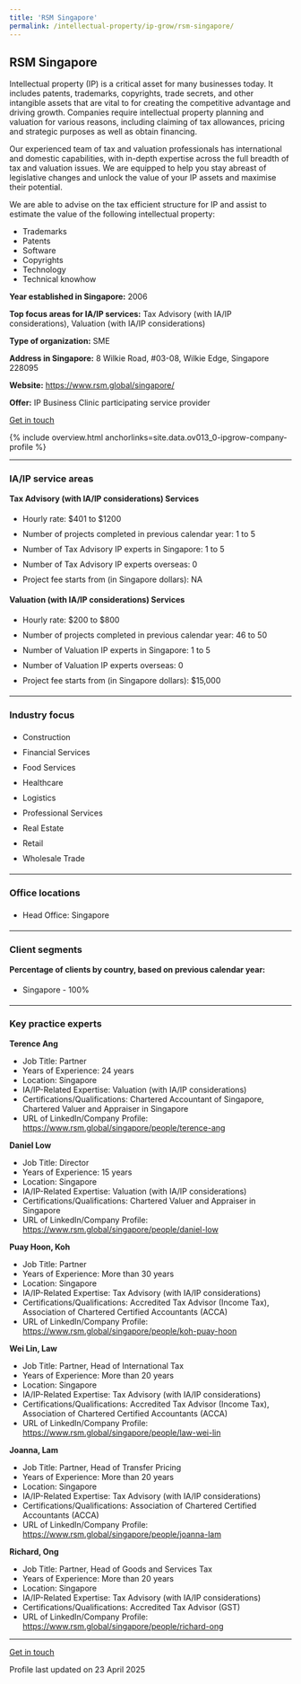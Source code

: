 ```yaml
---
title: 'RSM Singapore'
permalink: /intellectual-property/ip-grow/rsm-singapore/
---
```


## RSM Singapore

Intellectual property (IP) is a critical asset for many businesses today. It includes patents, trademarks, copyrights, trade secrets, and other intangible assets that are vital to for creating the competitive advantage and driving growth. Companies require intellectual property planning and valuation for various reasons, including claiming of tax allowances, pricing and strategic purposes as well as obtain financing.

Our experienced team of tax and valuation professionals has international and domestic capabilities, with in-depth expertise across the full breadth of tax and valuation issues. We are equipped to help you stay abreast of legislative changes and unlock the value of your IP assets and maximise their potential. 

We are able to advise on the tax efficient structure for IP and assist to estimate the value of the following intellectual property:

- Trademarks
- Patents
- Software
- Copyrights
- Technology
- Technical knowhow

<b>Year established in Singapore:</b> 2006

<b>Top focus areas for IA/IP services:</b> Tax Advisory (with IA/IP considerations), Valuation (with IA/IP considerations)

<b>Type of organization:</b> SME

<b>Address in Singapore:</b> 8 Wilkie Road, #03-08, Wilkie Edge, Singapore 228095

<b>Website:</b> <a href='https://www.rsm.global/singapore/'>https://www.rsm.global/singapore/</a>

<b>Offer:</b> IP Business Clinic participating service provider

<a class='btn' href='https://form.gov.sg/67d7d576d1d11769526ec01a' target='_blank' rel='noopener'>Get in touch</a>

{% include overview.html anchorlinks=site.data.ov013_0-ipgrow-company-profile %}

---
<a name='ip-related-service-areas'></a>
### IA/IP service areas

**Tax Advisory (with IA/IP considerations) Services**

<ul>
<li style='line-height: 27px; margin: 0px 0px !important'>Hourly rate:  $401 to $1200</li>
<li style='line-height: 27px; margin: 0px 0px !important'>Number of projects completed in previous calendar year: 1 to 5</li>
<li style='line-height: 27px; margin: 0px 0px !important'>Number of Tax Advisory IP experts in Singapore: 1 to 5</li>
<li style='line-height: 27px; margin: 0px 0px !important'>Number of Tax Advisory IP experts overseas: 0</li>
<li style='line-height: 27px; margin: 0px 0px !important'>Project fee starts from (in Singapore dollars):  NA</li>
</ul>

**Valuation (with IA/IP considerations) Services**

<ul>
<li style='line-height: 27px; margin: 0px 0px !important'>Hourly rate:  $200 to $800</li>
<li style='line-height: 27px; margin: 0px 0px !important'>Number of projects completed in previous calendar year: 46 to 50</li>
<li style='line-height: 27px; margin: 0px 0px !important'>Number of Valuation IP experts in Singapore: 1 to 5</li>
<li style='line-height: 27px; margin: 0px 0px !important'>Number of Valuation IP experts overseas: 0</li>
<li style='line-height: 27px; margin: 0px 0px !important'>Project fee starts from (in Singapore dollars):  $15,000</li>
</ul>

---
<a name='industry-focus'></a>
### Industry focus

<ul><li style='line-height: 27px; margin: 0px 0px !important'> Construction</li><li style='line-height: 27px; margin: 0px 0px !important'>Financial Services</li><li style='line-height: 27px; margin: 0px 0px !important'>Food Services</li><li style='line-height: 27px; margin: 0px 0px !important'>Healthcare</li><li style='line-height: 27px; margin: 0px 0px !important'>Logistics</li><li style='line-height: 27px; margin: 0px 0px !important'>Professional Services</li><li style='line-height: 27px; margin: 0px 0px !important'>Real Estate</li><li style='line-height: 27px; margin: 0px 0px !important'>Retail</li><li style='line-height: 27px; margin: 0px 0px !important'>Wholesale Trade</li></ul>

---
<a name='office-locations'></a>
### Office locations

<ul><li style='line-height: 27px; margin: 0px 0px !important'> Head Office: Singapore</li></ul>

---
<a name='client-segments'></a>
### Client segments

**Percentage of clients by country, based on previous calendar year:**

<ul><li style='line-height: 27px; margin: 0px 0px !important'> Singapore - 100%</li></ul>

---
<a name='key-practice-experts'></a>
### Key practice experts

**Terence Ang**

- Job Title: Partner
- Years of Experience: 24 years
- Location: Singapore
- IA/IP-Related Expertise: Valuation (with IA/IP considerations)
- Certifications/Qualifications: Chartered Accountant of Singapore, Chartered Valuer and Appraiser in Singapore
- URL of LinkedIn/Company Profile: <a href="https://www.rsm.global/singapore/people/terence-ang" target="_blank" rel="noopener">https://www.rsm.global/singapore/people/terence-ang</a>

**Daniel Low**

- Job Title: Director
- Years of Experience: 15 years
- Location: Singapore
- IA/IP-Related Expertise: Valuation (with IA/IP considerations)
- Certifications/Qualifications: Chartered Valuer and Appraiser in Singapore
- URL of LinkedIn/Company Profile: <a href="https://www.rsm.global/singapore/people/daniel-low" target="_blank" rel="noopener">https://www.rsm.global/singapore/people/daniel-low</a>

**Puay Hoon, Koh**

- Job Title: Partner
- Years of Experience: More than 30 years
- Location: Singapore
- IA/IP-Related Expertise: Tax Advisory (with IA/IP considerations)
- Certifications/Qualifications: Accredited Tax Advisor (Income Tax), Association of Chartered Certified Accountants (ACCA)
- URL of LinkedIn/Company Profile: <a href="https://www.rsm.global/singapore/people/koh-puay-hoon" target="_blank" rel="noopener">https://www.rsm.global/singapore/people/koh-puay-hoon</a>

**Wei Lin, Law**

- Job Title: Partner, Head of International Tax
- Years of Experience: More than 20 years
- Location: Singapore
- IA/IP-Related Expertise: Tax Advisory (with IA/IP considerations)
- Certifications/Qualifications: Accredited Tax Advisor (Income Tax), Association of Chartered Certified Accountants (ACCA)
- URL of LinkedIn/Company Profile: <a href="https://www.rsm.global/singapore/people/law-wei-lin" target="_blank" rel="noopener">https://www.rsm.global/singapore/people/law-wei-lin</a>

**Joanna, Lam**

- Job Title: Partner, Head of Transfer Pricing
- Years of Experience: More than 20 years
- Location: Singapore
- IA/IP-Related Expertise: Tax Advisory (with IA/IP considerations)
- Certifications/Qualifications: Association of Chartered Certified Accountants (ACCA)
- URL of LinkedIn/Company Profile: <a href="https://www.rsm.global/singapore/people/joanna-lam" target="_blank" rel="noopener">https://www.rsm.global/singapore/people/joanna-lam</a>

**Richard, Ong**

- Job Title: Partner, Head of Goods and Services Tax
- Years of Experience: More than 20 years
- Location: Singapore
- IA/IP-Related Expertise: Tax Advisory (with IA/IP considerations)
- Certifications/Qualifications: Accredited Tax Advisor (GST)
- URL of LinkedIn/Company Profile: <a href="https://www.rsm.global/singapore/people/richard-ong" target="_blank" rel="noopener">https://www.rsm.global/singapore/people/richard-ong</a>

---
<p>
<a class='btn' href='https://form.gov.sg/67d7d576d1d11769526ec01a' target='_blank' rel='noopener'>Get in touch</a>
</p>
Profile last updated on 23 April 2025
